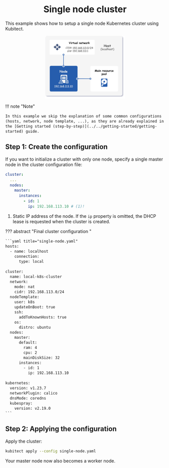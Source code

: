 <h1 align="center">Single node cluster</h1>

This example shows how to setup a single node Kubernetes cluster using Kubitect.

<div align=center>
  <img
    class="mobile-w-75"
    src="/assets/images/topology-1m-arch.png" 
    alt="Architecture of a single node cluster"
    width="50%">
</div>

!!! note "Note"

    In this example we skip the explanation of some common configurations (hosts, network, node template, ...), as they are already explained in the [Getting started (step-by-step)](../../getting-started/getting-started) guide.

## Step 1: Create the configuration

If you want to initialize a cluster with only one node,
specify a single master node in the cluster configuration file:

```yaml title="single-node.yaml" 
cluster:
  ...
  nodes:
    master:
      instances:
        - id: 1
          ip: 192.168.113.10 # (1)!
```

1.  Static IP address of the node. 
    If the `ip` property is omitted, the DHCP lease is requested when the cluster is created.

??? abstract "Final cluster configuration <i class="click-tip"></i>"

    ```yaml title="single-node.yaml" 
    hosts:
      - name: localhost
        connection:
          type: local

    cluster:
      name: local-k8s-cluster
      network:
        mode: nat
        cidr: 192.168.113.0/24
      nodeTemplate:
        user: k8s
        updateOnBoot: true
        ssh:
          addToKnownHosts: true
        os:
          distro: ubuntu
      nodes:
        master:
          default:
            ram: 4
            cpu: 2
            mainDiskSize: 32
          instances:
            - id: 1
              ip: 192.168.113.10

    kubernetes:
      version: v1.23.7
      networkPlugin: calico
      dnsMode: coredns
      kubespray:
        version: v2.19.0
    ```

## Step 2: Applying the configuration

Apply the cluster:
```sh
kubitect apply --config single-node.yaml
```

Your master node now also becomes a worker node.
